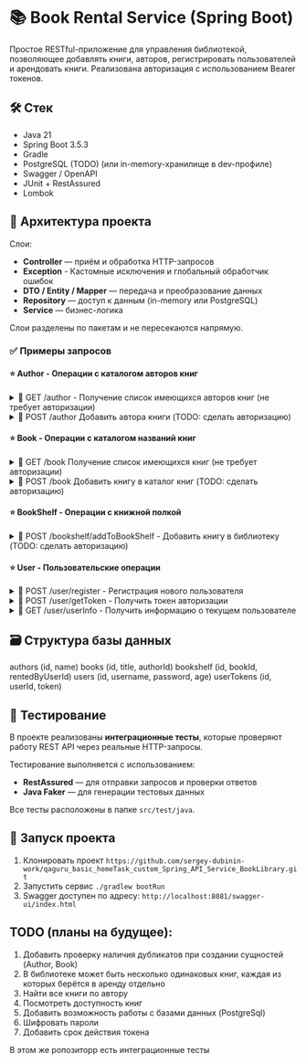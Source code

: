 # 📚 Book Rental Service (Spring Boot)

Простое RESTful-приложение для управления библиотекой, позволяющее добавлять книги, авторов, регистрировать пользователей и арендовать книги. Реализована авторизация с использованием Bearer токенов.

## 🛠 Стек

- Java 21
- Spring Boot 3.5.3
- Gradle
- PostgreSQL (TODO) (или in-memory-хранилище в dev-профиле)
- Swagger / OpenAPI
- JUnit + RestAssured
- Lombok

## 🧱 Архитектура проекта
Слои:

- **Controller** — приём и обработка HTTP-запросов
- **Exception** - Кастомные исключения и глобальный обработчик ошибок
- **DTO / Entity / Mapper** — передача и преобразование данных
- **Repository** — доступ к данным (in-memory или PostgreSQL)
- **Service** — бизнес-логика

Слои разделены по пакетам и не пересекаются напрямую.

### ✅ Примеры запросов
#### ⭐ Author - Операции с каталогом авторов книг
<details>
<summary>📡 GET /author - Получение список имеющихся авторов книг (не требует авторизации)</summary>

Тело ответа:
```
[
  {
    "id": "3fa85f64-5717-4562-b3fc-2c963f66afa6",
    "authorName": "string"
  }
]
```
</details>

<details>
<summary>📡 POST /author Добавить автора книги (TODO: сделать авторизацию)</summary>

Тело запроса:
```
{
  "authorName": "string"
}
```
Тело ответа:
```
{
  "id": "3fa85f64-5717-4562-b3fc-2c963f66afa6",
  "authorName": "string"
}
```
</details>

#### ⭐ Book - Операции с каталогом названий книг
<details>
<summary>📡 GET /book Получение список имеющихся книг (не требует авторизации)</summary>

Тело ответа:
```
[
  {
    "id": "3fa85f64-5717-4562-b3fc-2c963f66afa6",
    "authorId": "3fa85f64-5717-4562-b3fc-2c963f66afa6", (TODO: добавить расшифровку автора)
    "bookName": "string"
  }
]
```
</details>

<details>
<summary>📡 POST /book Добавить книгу в каталог книг (TODO: сделать авторизацию)</summary>

Тело запроса:
```
{
  "authorId": "3fa85f64-5717-4562-b3fc-2c963f66afa6",
  "bookName": "string"
}
```
Тело ответа:
```
{
  "id": "3fa85f64-5717-4562-b3fc-2c963f66afa6",
  "authorId": "3fa85f64-5717-4562-b3fc-2c963f66afa6",
  "bookName": "string"
}
```
</details>

#### ⭐ BookShelf - Операции с книжной полкой
<details>
<summary>📡 POST /bookshelf/addToBookShelf - Добавить книгу в библиотеку (TODO: сделать авторизацию)</summary>

Тело запроса:
```
{
  "bookId": "3fa85f64-5717-4562-b3fc-2c963f66afa6"
}
```
Тело ответа:
```
{
  "id": "3fa85f64-5717-4562-b3fc-2c963f66afa6",
  "bookId": "3fa85f64-5717-4562-b3fc-2c963f66afa6",
  "rentedByUserId": "3fa85f64-5717-4562-b3fc-2c963f66afa6"
}
```
</details>

#### ⭐ User - Пользовательские операции
<details>
<summary>📡 POST /user/register - Регистрация нового пользователя</summary>

Тело запроса: 
```
{
  "userName": "string",
  "password": "string",
  "age": 0 (TODO: изменить на дату рождения)
}
```
Тело ответа:
```
{
  "id": "3fa85f64-5717-4562-b3fc-2c963f66afa6",
  "userName": "string",
  "age": 0
}
```

</details>

<details>
<summary>📡 POST /user/getToken - Получить токен авторизации</summary>

Тело запроса:
```
{
  "userName": "string",
  "password": "string"
}
```
Тело ответа:
```
{
  "token": "string"
}
```
</details>

<details>
<summary>📡 GET /user/userInfo - Получить информацию о текущем пользователе</summary>

Заголовок запроса (Bearer авторизация):
```
Authorization: Bearer tokenabc
```
Тело ответа:
```
{
  "id": "3fa85f64-5717-4562-b3fc-2c963f66afa6",
  "userName": "string",
  "age": 0
}
```
</details>

## 🗃 Структура базы данных
authors (id, name)
books (id, title, authorId)
bookshelf (id, bookId, rentedByUserId)
users (id, username, password, age)
userTokens (id, userId, token)

## 🧪 Тестирование

В проекте реализованы **интеграционные тесты**, которые проверяют работу REST API через реальные HTTP-запросы.

Тестирование выполняется с использованием:

- **RestAssured** — для отправки запросов и проверки ответов
- **Java Faker** — для генерации тестовых данных

Все тесты расположены в папке `src/test/java`.

## 🚀 Запуск проекта
1. Клонировать проект ```https://github.com/sergey-dubinin-work/qaguru_basic_homeTask_custom_Spring_API_Service_BookLibrary.git```
2. Запустить сервис ```./gradlew bootRun```
3. Swagger доступен по адресу: ```http://localhost:8081/swagger-ui/index.html```

## TODO (планы на будущее):
1. Добавить проверку наличия дубликатов при создании сущностей (Author, Book)
2. В библиотеке может быть несколько одинаковых книг, каждая из которых берётся в аренду отдельно
3. Найти все книги по автору
4. Посмотреть доступность книг
5. Добавить возможность работы с базами данных (PostgreSql)
6. Шифровать пароли
7. Добавить срок действия токена

В этом же ропозиторр есть интеграционные тесты